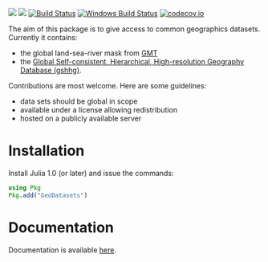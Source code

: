 [![](https://img.shields.io/badge/docs-stable-blue.svg)](https://JuliaGeo.github.io/GeoDatasets.jl/stable)
[![](https://img.shields.io/badge/docs-dev-blue.svg)](https://JuliaGeo.github.io/GeoDatasets.jl/dev)
[![Build Status](https://github.com/JuliaGeo/GeoDatasets.jl/workflows/CI/badge.svg)](https://github.com/JuliaGeo/GeoDatasets.jl/actions)
[![Windows Build Status](https://ci.appveyor.com/api/projects/status/github/JuliaGeo/GeoDatasets.jl?branch=master&svg=true)](https://ci.appveyor.com/project/Alexander-Barth/geodatasets-jl/branch/master)
[![codecov.io](http://codecov.io/github/JuliaGeo/GeoDatasets.jl/coverage.svg?branch=master)](http://codecov.io/github/JuliaGeo/GeoDatasets.jl?branch=master)

The aim of this package is to give access to common geographics datasets. Currently it contains:
* the global land-sea-river mask from [GMT](http://gmt.soest.hawaii.edu/)
* the [Global Self-consistent, Hierarchical, High-resolution Geography Database (gshhg)](https://www.soest.hawaii.edu/pwessel/gshhg/).

Contributions are most welcome. Here are some guidelines:
* data sets should be global in scope
* available under a license allowing redistribution
* hosted on a publicly available server


# Installation

Install Julia 1.0 (or later) and issue the commands:

```julia
using Pkg
Pkg.add("GeoDatasets")
```

# Documentation

Documentation is available [here](https://JuliaGeo.github.io/GeoDatasets.jl/dev).
